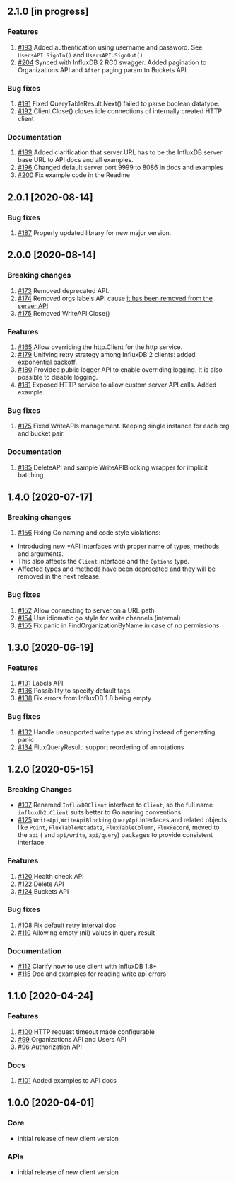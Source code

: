 ## 2.1.0 [in progress]
### Features
1. [#193](https://github.com/influxdata/influxdb-client-go/pull/193) Added authentication using username and password. See `UsersAPI.SignIn()` and `UsersAPI.SignOut()`
1. [#204](https://github.com/influxdata/influxdb-client-go/pull/204) Synced with InfluxDB 2 RC0 swagger. Added pagination to Organizations API and `After` paging param to Buckets API. 

### Bug fixes
1. [#191](https://github.com/influxdata/influxdb-client-go/pull/191) Fixed QueryTableResult.Next() failed to parse boolean datatype.
1. [#192](https://github.com/influxdata/influxdb-client-go/pull/192) Client.Close() closes idle connections of internally created HTTP client

### Documentation
1. [#189](https://github.com/influxdata/influxdb-client-go/pull/189) Added clarification that server URL has to be the InfluxDB server base URL to API docs and all examples.   
1. [#196](https://github.com/influxdata/influxdb-client-go/pull/196) Changed default server port 9999 to 8086 in docs and examples  
1. [#200](https://github.com/influxdata/influxdb-client-go/pull/200) Fix example code in the Readme

## 2.0.1 [2020-08-14]
### Bug fixes 
1. [#187](https://github.com/influxdata/influxdb-client-go/pull/187) Properly updated library for new major version.

## 2.0.0 [2020-08-14]
### Breaking changes
1. [#173](https://github.com/influxdata/influxdb-client-go/pull/173) Removed deprecated API.
1. [#174](https://github.com/influxdata/influxdb-client-go/pull/174) Removed orgs labels API cause [it has been removed from the server API](https://github.com/influxdata/influxdb/pull/19104)
1. [#175](https://github.com/influxdata/influxdb-client-go/pull/175) Removed WriteAPI.Close()

### Features
1. [#165](https://github.com/influxdata/influxdb-client-go/pull/165) Allow overriding the http.Client for the http service.
1. [#179](https://github.com/influxdata/influxdb-client-go/pull/179) Unifying retry strategy among InfluxDB 2 clients: added exponential backoff.
1. [#180](https://github.com/influxdata/influxdb-client-go/pull/180) Provided public logger API to enable overriding logging. It is also possible to disable logging. 
1. [#181](https://github.com/influxdata/influxdb-client-go/pull/181) Exposed HTTP service to allow custom server API calls. Added example. 

### Bug fixes 
1. [#175](https://github.com/influxdata/influxdb-client-go/pull/175) Fixed WriteAPIs management. Keeping single instance for each org and bucket pair.

### Documentation
1. [#185](https://github.com/influxdata/influxdb-client-go/pull/185) DeleteAPI and sample WriteAPIBlocking wrapper for implicit batching 

## 1.4.0 [2020-07-17]
### Breaking changes
1. [#156](https://github.com/influxdata/influxdb-client-go/pull/156) Fixing Go naming and code style violations: 
- Introducing new *API interfaces with proper name of types, methods and arguments. 
- This also affects the `Client` interface and the `Options` type. 
- Affected types and methods have been deprecated and they will be removed in the next release. 

### Bug fixes 
1. [#152](https://github.com/influxdata/influxdb-client-go/pull/152) Allow connecting to server on a URL path
1. [#154](https://github.com/influxdata/influxdb-client-go/pull/154) Use idiomatic go style for write channels (internal)
1. [#155](https://github.com/influxdata/influxdb-client-go/pull/155) Fix panic in FindOrganizationByName in case of no permissions


## 1.3.0 [2020-06-19]
### Features
1. [#131](https://github.com/influxdata/influxdb-client-go/pull/131) Labels API
1. [#136](https://github.com/influxdata/influxdb-client-go/pull/136) Possibility to specify default tags
1. [#138](https://github.com/influxdata/influxdb-client-go/pull/138) Fix errors from InfluxDB 1.8 being empty

### Bug fixes 
1. [#132](https://github.com/influxdata/influxdb-client-go/pull/132) Handle unsupported write type as string instead of generating panic
1. [#134](https://github.com/influxdata/influxdb-client-go/pull/134) FluxQueryResult: support reordering of annotations

## 1.2.0 [2020-05-15]
### Breaking Changes
 - [#107](https://github.com/influxdata/influxdb-client-go/pull/107) Renamed `InfluxDBClient` interface to `Client`, so the full name `influxdb2.Client` suits better to Go naming conventions
 - [#125](https://github.com/influxdata/influxdb-client-go/pull/125) `WriteApi`,`WriteApiBlocking`,`QueryApi` interfaces and related objects like `Point`, `FluxTableMetadata`, `FluxTableColumn`, `FluxRecord`, moved to the `api` ( and `api/write`, `api/query`) packages
 to provide consistent interface 
 
### Features
1. [#120](https://github.com/influxdata/influxdb-client-go/pull/120) Health check API   
1. [#122](https://github.com/influxdata/influxdb-client-go/pull/122) Delete API
1. [#124](https://github.com/influxdata/influxdb-client-go/pull/124) Buckets API

### Bug fixes 
1. [#108](https://github.com/influxdata/influxdb-client-go/issues/108) Fix default retry interval doc
1. [#110](https://github.com/influxdata/influxdb-client-go/issues/110) Allowing empty (nil) values in query result

### Documentation
 - [#112](https://github.com/influxdata/influxdb-client-go/pull/112) Clarify how to use client with InfluxDB 1.8+
 - [#115](https://github.com/influxdata/influxdb-client-go/pull/115) Doc and examples for reading write api errors 

## 1.1.0 [2020-04-24]
### Features
1. [#100](https://github.com/influxdata/influxdb-client-go/pull/100)  HTTP request timeout made configurable
1. [#99](https://github.com/influxdata/influxdb-client-go/pull/99)  Organizations API and Users API
1. [#96](https://github.com/influxdata/influxdb-client-go/pull/96)  Authorization API

### Docs
1. [#101](https://github.com/influxdata/influxdb-client-go/pull/101) Added examples to API docs

## 1.0.0 [2020-04-01]
### Core

- initial release of new client version

### APIs

- initial release of new client version
